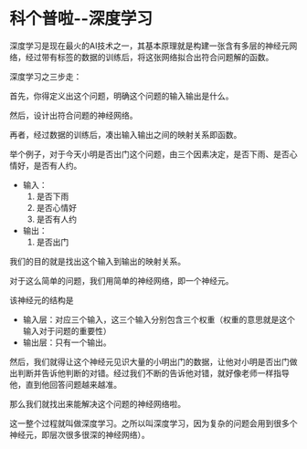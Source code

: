 # 科个普啦--深度学习
深度学习是现在最火的AI技术之一，其基本原理就是构建一张含有多层的神经元网络，经过带有标签的数据的训练后，将这张网络拟合出符合问题解的函数。  

深度学习之三步走：

首先，你得定义出这个问题，明确这个问题的输入输出是什么。

然后，设计出符合问题的神经网络。

再者，经过数据的训练后，凑出输入输出之间的映射关系即函数。

举个例子，对于今天小明是否出门这个问题，由三个因素决定，是否下雨、是否心情好，是否有人约。  
* 输入：
    1. 是否下雨
    2. 是否心情好
    3. 是否有人约  
* 输出：  
    1. 是否出门 

我们的目的就是找出这个输入到输出的映射关系。

对于这么简单的问题，我们用简单的神经网络，即一个神经元。

该神经元的结构是
* 输入层：对应三个输入，这三个输入分别包含三个权重（权重的意思就是这个输入对于问题的重要性）
* 输出层：只有一个输出。

然后，我们就得让这个神经元见识大量的小明出门的数据，让他对小明是否出门做出判断并告诉他判断的对错。经过我们不断的告诉他对错，就好像老师一样指导他，直到他回答问题越来越准。

那么我们就找出来能解决这个问题的神经网络啦。

这一整个过程就叫做深度学习。之所以叫深度学习，因为复杂的问题会用到很多个神经元，即层次很多很深的神经网络）。
